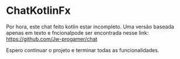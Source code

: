 # ChatKotlinFx
Por hora, este chat feito kotlin estar incompleto. Uma versão baseada apenas em texto e fncionalpode ser encontrada nesse link:
https://github.com/Jw-progamer/chat

Espero continuar o projeto e terminar todas as funcionalidades.

